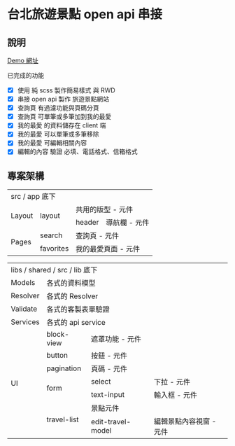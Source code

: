# 台北旅遊景點 open api 串接

## 說明

[Demo 網址](https://jiahongl.github.io/yungching-homework/#/search) 

已完成的功能

- [x] 使用 純 scss 製作簡易樣式 與 RWD
- [x] 串接 open api 製作 旅遊景點網站  
- [x] 查詢頁 有過濾功能與頁碼分頁
- [x] 查詢頁 可單筆或多筆加到我的最愛
- [x] 我的最愛 的資料儲存在 client 端
- [x] 我的最愛 可以單筆或多筆移除
- [x] 我的最愛 可編輯相關內容
- [x] 編輯的內容 驗證 必填、電話格式、信箱格式

## 專案架構

<table>
	<tr>
		<td colspan="99"> src / app 底下 </td>
	</tr>
	<tr>
		<td rowspan="2">Layout</td>
		<td rowspan="2">layout</td>
		<td colspan="99">共用的版型 - 元件</td>
	</tr>
	<tr>
		<td>header</td>
		<td> 導航欄 - 元件</td>
	</tr>
  <tr>
		<td rowspan="2">Pages</td>
		<td> search</td>
		<td colspan="99"> 查詢頁 - 元件</td>
	</tr>
  <tr>
		<td> favorites </td>
		<td colspan="99"> 我的最愛頁面 - 元件</td>
	</tr>
</table>

<table>
	<tr>
		<td colspan="99"> libs / shared / src / lib 底下 </td>
	</tr>
	<tr>
		<td> Models </td>
		<td colspan="99"> 各式的資料模型 </td>
	</tr>
  <tr>
		<td> Resolver </td>
		<td colspan="99"> 各式的 Resolver </td>
	</tr>
  <tr>
		<td> Validate </td>
		<td colspan="99"> 各式的客製表單驗證 </td>
	</tr>
  </tr>
  <tr>
		<td> Services </td>
		<td colspan="99"> 各式的 api service </td>
	</tr>
  </tr>
  <tr>
		<td rowspan="8"> UI </td>
		<td> block-view </td>
    <td colspan="2"> 遮罩功能 - 元件 </td>
	</tr>
  <tr>
		<td> button </td>
		<td colspan="2"> 按鈕 - 元件</td>
	</tr>
  <tr>
		<td> pagination </td>
		<td colspan="2"> 頁碼 - 元件</td>
	</tr>
  <tr>
		<td rowspan="2"> form </td>
		<td> select </td>
    <td> 下拉 - 元件</td>
	</tr>
  <tr>
		<td> text-input </td>
		<td> 輸入框 - 元件</td>
	</tr>
  <tr>
		<td rowspan="2"> travel-list </td>
		<td colspan="99"> 景點元件</td>
	</tr>
  <tr>
		<td> edit-travel-model </td>
		<td> 編輯景點內容視窗 - 元件</td>
	</tr>
</table>
